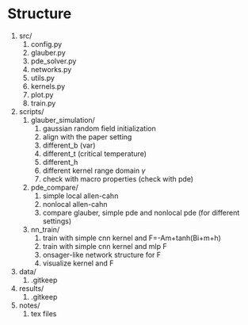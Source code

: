 #  Structure

1. src/
    1. config.py
    2. glauber.py
    3. pde_solver.py
    4. networks.py
    5. utils.py
    6. kernels.py
    7. plot.py
    8. train.py
2. scripts/ 
    1. glauber_simulation/
        1. gaussian random field initialization
        2. align with the paper setting
        3. different_b (var)
        4. different_t (critical temperature)
        5. different_h
        6. different kernel range domain $\gamma$
        7. check with macro properties (check with pde)
    2. pde_compare/
        1. simple local allen-cahn
        2. nonlocal allen-cahn
        3. compare glauber, simple pde and nonlocal pde (for different settings)
    3. nn_train/
        1. train with simple cnn kernel and F=-Am+tanh(Bi+m+h)
        2. train with simple cnn kernel and mlp F
        3. onsager-like network structure for F
        4. visualize kernel and F
3. data/
    1. .gitkeep
4. results/
    1. .gitkeep
5. notes/
    1. tex files